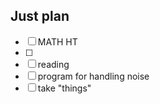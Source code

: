 ## Just plan
- [ ] MATH HT
- [ ] 
- [ ] reading
- [ ] program for handling noise
- [ ] take "things"
